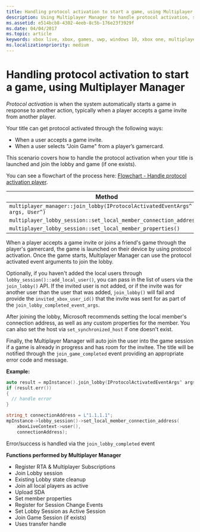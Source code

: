 ```yaml
---
title: Handling protocol activation to start a game, using Multiplayer Manager
description: Using Multiplayer Manager to handle protocol activation, so that the game automatically starts in response to another action, such as when a player accepts a game invite from another player.
ms.assetid: e514bcb8-4302-4eeb-8c5b-176e23f3929f
ms.date: 04/04/2017
ms.topic: article
keywords: xbox live, xbox, games, uwp, windows 10, xbox one, multiplayer manager, protocol activation
ms.localizationpriority: medium
---
```


# Handling protocol activation to start a game, using Multiplayer Manager

*Protocol activation* is when the system automatically starts a game in response to another action, typically when a player accepts a game invite from another player.

Your title can get protocol activated through the following ways:
* When a user accepts a game invite.
* When a user selects "Join Game" from a player’s gamercard.

This scenario covers how to handle the protocol activation when your title is launched and join the lobby and game (if one exists).

You can see a flowchart of the process here: [Flowchart - Handle protocol activation player](mpm-flowcharts/mpm-on-protocol-activation.md).

| Method | Event triggered |
| -----|----------------|
| `multiplayer_manager::join_lobby(IProtocolActivatedEventArgs^ args, User^)` | `join_lobby_completed_event` |
| `multiplayer_lobby_session::set_local_member_connection_address()` | `local_member_connection_address_write_completed ` |
| `multiplayer_lobby_session::set_local_member_properties()` | `member_property_changed` |

When a player accepts a game invite or joins a friend's game through the player's gamercard, the game is launched on their device by using protocol activation.
Once the game starts, Multiplayer Manager can use the protocol activated event arguments to join the lobby.

Optionally, if you haven't added the local users through `lobby_session()::add_local_user()`, you can pass in the list of users via the `join_lobby()` API.
If the invited user is not added, or if the invite was for another user than the user that was added, `join_lobby()` will fail and provide the `invited_xbox_user_id()` that the invite was sent for as part of the `join_lobby_completed_event_args`.

After joining the lobby, Microsoft recommends setting the local member's connection address, as well as any custom properties for the member.
You can also set the host via `set_synchronized_host` if one doesn't exist.

Finally, the Multiplayer Manager will auto join the user into the game session if a game is already in progress and has room for the invitee.
The title will be notified through the `join_game_completed` event providing an appropriate error code and message.


**Example:**

```cpp
auto result = mpInstance().join_lobby(IProtocolActivatedEventArgs^ args, users);
if (result.err())
{
  // handle error
}

string_t connectionAddress = L"1.1.1.1";
mpInstance->lobby_session()->set_local_member_connection_address(
    xboxLiveContext->user(),
    connectionAddress);
```

Error/success is handled via the `join_lobby_completed` event


**Functions performed by Multiplayer Manager**
* Register RTA & Multiplayer Subscriptions
* Join Lobby session
* Existing Lobby state cleanup
* Join all local players as active
* Upload SDA
* Set member properties
* Register for Session Change Events
* Set Lobby Session as Active Session
* Join Game Session (if exists)
* Uses transfer handle
